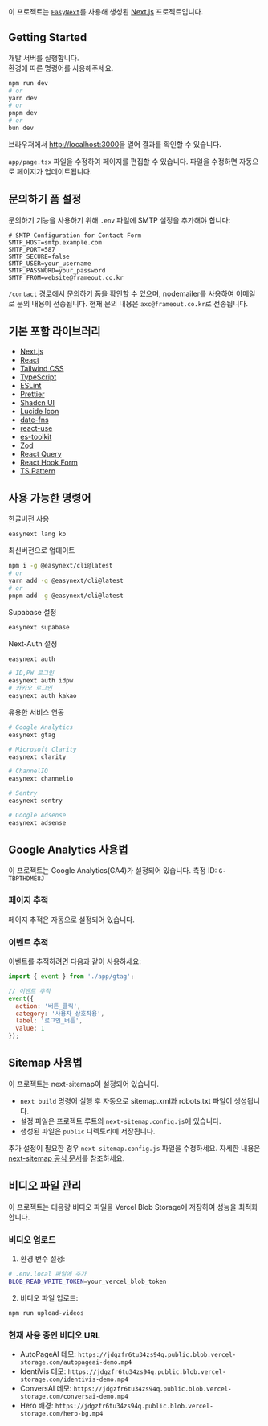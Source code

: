 이 프로젝트는 [`EasyNext`](https://github.com/easynext/easynext)를 사용해 생성된 [Next.js](https://nextjs.org) 프로젝트입니다.

## Getting Started

개발 서버를 실행합니다.<br/>
환경에 따른 명령어를 사용해주세요.

```bash
npm run dev
# or
yarn dev
# or
pnpm dev
# or
bun dev
```

브라우저에서 [http://localhost:3000](http://localhost:3000)을 열어 결과를 확인할 수 있습니다.

`app/page.tsx` 파일을 수정하여 페이지를 편집할 수 있습니다. 파일을 수정하면 자동으로 페이지가 업데이트됩니다.

## 문의하기 폼 설정

문의하기 기능을 사용하기 위해 `.env` 파일에 SMTP 설정을 추가해야 합니다:

```
# SMTP Configuration for Contact Form
SMTP_HOST=smtp.example.com
SMTP_PORT=587
SMTP_SECURE=false
SMTP_USER=your_username
SMTP_PASSWORD=your_password
SMTP_FROM=website@frameout.co.kr
```

`/contact` 경로에서 문의하기 폼을 확인할 수 있으며, nodemailer를 사용하여 이메일로 문의 내용이 전송됩니다. 현재 문의 내용은 `axc@frameout.co.kr`로 전송됩니다.

## 기본 포함 라이브러리

- [Next.js](https://nextjs.org)
- [React](https://react.dev)
- [Tailwind CSS](https://tailwindcss.com)
- [TypeScript](https://www.typescriptlang.org)
- [ESLint](https://eslint.org)
- [Prettier](https://prettier.io)
- [Shadcn UI](https://ui.shadcn.com)
- [Lucide Icon](https://lucide.dev)
- [date-fns](https://date-fns.org)
- [react-use](https://github.com/streamich/react-use)
- [es-toolkit](https://github.com/toss/es-toolkit)
- [Zod](https://zod.dev)
- [React Query](https://tanstack.com/query/latest)
- [React Hook Form](https://react-hook-form.com)
- [TS Pattern](https://github.com/gvergnaud/ts-pattern)

## 사용 가능한 명령어

한글버전 사용

```sh
easynext lang ko
```

최신버전으로 업데이트

```sh
npm i -g @easynext/cli@latest
# or
yarn add -g @easynext/cli@latest
# or
pnpm add -g @easynext/cli@latest
```

Supabase 설정

```sh
easynext supabase
```

Next-Auth 설정

```sh
easynext auth

# ID,PW 로그인
easynext auth idpw
# 카카오 로그인
easynext auth kakao
```

유용한 서비스 연동

```sh
# Google Analytics
easynext gtag

# Microsoft Clarity
easynext clarity

# ChannelIO
easynext channelio

# Sentry
easynext sentry

# Google Adsense
easynext adsense
```

## Google Analytics 사용법

이 프로젝트는 Google Analytics(GA4)가 설정되어 있습니다. 측정 ID: `G-TBPTHDME8J`

### 페이지 추적
페이지 추적은 자동으로 설정되어 있습니다.

### 이벤트 추적
이벤트를 추적하려면 다음과 같이 사용하세요:

```javascript
import { event } from './app/gtag';

// 이벤트 추적
event({
  action: '버튼_클릭',
  category: '사용자_상호작용',
  label: '로그인_버튼',
  value: 1
});
```

## Sitemap 사용법

이 프로젝트는 next-sitemap이 설정되어 있습니다.

- `next build` 명령어 실행 후 자동으로 sitemap.xml과 robots.txt 파일이 생성됩니다.
- 설정 파일은 프로젝트 루트의 `next-sitemap.config.js`에 있습니다.
- 생성된 파일은 `public` 디렉토리에 저장됩니다.

추가 설정이 필요한 경우 `next-sitemap.config.js` 파일을 수정하세요.
자세한 내용은 [next-sitemap 공식 문서](https://github.com/iamvishnusankar/next-sitemap)를 참조하세요.

## 비디오 파일 관리

이 프로젝트는 대용량 비디오 파일을 Vercel Blob Storage에 저장하여 성능을 최적화합니다.

### 비디오 업로드

1. 환경 변수 설정:
```bash
# .env.local 파일에 추가
BLOB_READ_WRITE_TOKEN=your_vercel_blob_token
```

2. 비디오 파일 업로드:
```bash
npm run upload-videos
```

### 현재 사용 중인 비디오 URL
- AutoPageAI 데모: `https://jdgzfr6tu34zs94q.public.blob.vercel-storage.com/autopageai-demo.mp4`
- IdentiVis 데모: `https://jdgzfr6tu34zs94q.public.blob.vercel-storage.com/identivis-demo.mp4`
- ConversAI 데모: `https://jdgzfr6tu34zs94q.public.blob.vercel-storage.com/conversai-demo.mp4`
- Hero 배경: `https://jdgzfr6tu34zs94q.public.blob.vercel-storage.com/hero-bg.mp4`
